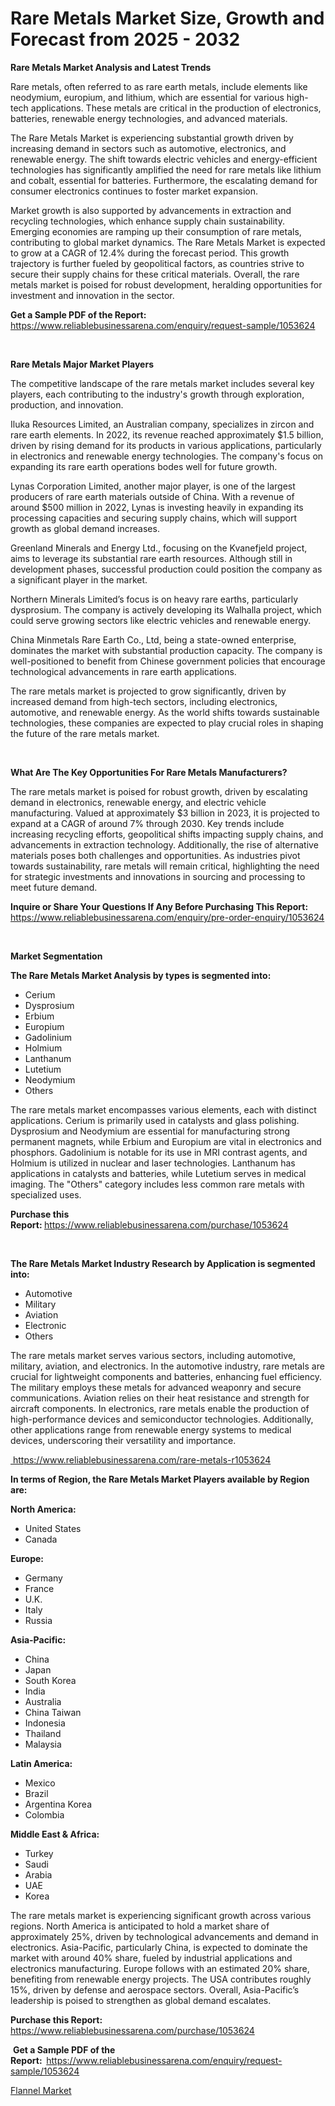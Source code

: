 <p><h1>Rare Metals Market Size, Growth and Forecast from 2025 - 2032</h1></p><p><strong>Rare Metals Market Analysis and Latest Trends</strong></p>
<p><p>Rare metals, often referred to as rare earth metals, include elements like neodymium, europium, and lithium, which are essential for various high-tech applications. These metals are critical in the production of electronics, batteries, renewable energy technologies, and advanced materials. </p><p>The Rare Metals Market is experiencing substantial growth driven by increasing demand in sectors such as automotive, electronics, and renewable energy. The shift towards electric vehicles and energy-efficient technologies has significantly amplified the need for rare metals like lithium and cobalt, essential for batteries. Furthermore, the escalating demand for consumer electronics continues to foster market expansion.</p><p>Market growth is also supported by advancements in extraction and recycling technologies, which enhance supply chain sustainability. Emerging economies are ramping up their consumption of rare metals, contributing to global market dynamics. The Rare Metals Market is expected to grow at a CAGR of 12.4% during the forecast period. This growth trajectory is further fueled by geopolitical factors, as countries strive to secure their supply chains for these critical materials. Overall, the rare metals market is poised for robust development, heralding opportunities for investment and innovation in the sector.</p></p>
<p><strong>Get a Sample PDF of the Report:&nbsp;</strong> <a href="https://www.reliablebusinessarena.com/enquiry/request-sample/1053624?utm_campaign=3118&utm_medium=2&utm_source=Github&utm_content=ia&utm_term=01042025&utm_id=rare-metals">https://www.reliablebusinessarena.com/enquiry/request-sample/1053624</a></p>
<p>&nbsp;</p>
<p><strong>Rare Metals Major Market Players</strong></p>
<p><p>The competitive landscape of the rare metals market includes several key players, each contributing to the industry's growth through exploration, production, and innovation. </p><p>Iluka Resources Limited, an Australian company, specializes in zircon and rare earth elements. In 2022, its revenue reached approximately $1.5 billion, driven by rising demand for its products in various applications, particularly in electronics and renewable energy technologies. The company's focus on expanding its rare earth operations bodes well for future growth.</p><p>Lynas Corporation Limited, another major player, is one of the largest producers of rare earth materials outside of China. With a revenue of around $500 million in 2022, Lynas is investing heavily in expanding its processing capacities and securing supply chains, which will support growth as global demand increases.</p><p>Greenland Minerals and Energy Ltd., focusing on the Kvanefjeld project, aims to leverage its substantial rare earth resources. Although still in development phases, successful production could position the company as a significant player in the market.</p><p>Northern Minerals Limited’s focus is on heavy rare earths, particularly dysprosium. The company is actively developing its Walhalla project, which could serve growing sectors like electric vehicles and renewable energy.</p><p>China Minmetals Rare Earth Co., Ltd, being a state-owned enterprise, dominates the market with substantial production capacity. The company is well-positioned to benefit from Chinese government policies that encourage technological advancements in rare earth applications.</p><p>The rare metals market is projected to grow significantly, driven by increased demand from high-tech sectors, including electronics, automotive, and renewable energy. As the world shifts towards sustainable technologies, these companies are expected to play crucial roles in shaping the future of the rare metals market.</p></p>
<p>&nbsp;</p>
<p><strong>What Are The Key Opportunities For Rare Metals Manufacturers?</strong></p>
<p><p>The rare metals market is poised for robust growth, driven by escalating demand in electronics, renewable energy, and electric vehicle manufacturing. Valued at approximately $3 billion in 2023, it is projected to expand at a CAGR of around 7% through 2030. Key trends include increasing recycling efforts, geopolitical shifts impacting supply chains, and advancements in extraction technology. Additionally, the rise of alternative materials poses both challenges and opportunities. As industries pivot towards sustainability, rare metals will remain critical, highlighting the need for strategic investments and innovations in sourcing and processing to meet future demand.</p></p>
<p><strong>Inquire or Share Your Questions If Any Before Purchasing This Report:</strong> <a href="https://www.reliablebusinessarena.com/enquiry/pre-order-enquiry/1053624?utm_campaign=3118&utm_medium=2&utm_source=Github&utm_content=ia&utm_term=01042025&utm_id=rare-metals">https://www.reliablebusinessarena.com/enquiry/pre-order-enquiry/1053624</a></p>
<p>&nbsp;</p>
<p><strong>Market Segmentation</strong></p>
<p><strong>The Rare Metals Market Analysis by types is segmented into:</strong></p>
<p><ul><li>Cerium</li><li>Dysprosium</li><li>Erbium</li><li>Europium</li><li>Gadolinium</li><li>Holmium</li><li>Lanthanum</li><li>Lutetium</li><li>Neodymium</li><li>Others</li></ul></p>
<p><p>The rare metals market encompasses various elements, each with distinct applications. Cerium is primarily used in catalysts and glass polishing. Dysprosium and Neodymium are essential for manufacturing strong permanent magnets, while Erbium and Europium are vital in electronics and phosphors. Gadolinium is notable for its use in MRI contrast agents, and Holmium is utilized in nuclear and laser technologies. Lanthanum has applications in catalysts and batteries, while Lutetium serves in medical imaging. The "Others" category includes less common rare metals with specialized uses.</p></p>
<p><strong>Purchase this Report:&nbsp;</strong><a href="https://www.reliablebusinessarena.com/purchase/1053624?utm_campaign=3118&utm_medium=2&utm_source=Github&utm_content=ia&utm_term=01042025&utm_id=rare-metals">https://www.reliablebusinessarena.com/purchase/1053624</a></p>
<p>&nbsp;</p>
<p><strong>The Rare Metals Market Industry Research by Application is segmented into:</strong></p>
<p><ul><li>Automotive</li><li>Military</li><li>Aviation</li><li>Electronic</li><li>Others</li></ul></p>
<p><p>The rare metals market serves various sectors, including automotive, military, aviation, and electronics. In the automotive industry, rare metals are crucial for lightweight components and batteries, enhancing fuel efficiency. The military employs these metals for advanced weaponry and secure communications. Aviation relies on their heat resistance and strength for aircraft components. In electronics, rare metals enable the production of high-performance devices and semiconductor technologies. Additionally, other applications range from renewable energy systems to medical devices, underscoring their versatility and importance.</p></p>
<p><a href="https://www.reliablebusinessarena.com/rare-metals-r1053624?utm_campaign=3118&utm_medium=2&utm_source=Github&utm_content=ia&utm_term=01042025&utm_id=rare-metals">&nbsp;https://www.reliablebusinessarena.com/rare-metals-r1053624</a></p>
<p><strong>In terms of Region, the Rare Metals Market Players available by Region are:</strong></p>
<p>
    <p> <strong> North America: </strong>
        <ul>
            <li>United States</li>
            <li>Canada</li>
        </ul>
        </p> 
    <p> <strong> Europe: </strong>
        <ul>
            <li>Germany</li>
            <li>France</li>
            <li>U.K.</li>
            <li>Italy</li>
            <li>Russia</li>
        </ul>
        </p> 
    <p> <strong> Asia-Pacific: </strong>
        <ul>
            <li>China</li>
            <li>Japan</li>
            <li>South Korea</li>
            <li>India</li>
            <li>Australia</li>
            <li>China Taiwan</li>
            <li>Indonesia</li>
            <li>Thailand</li>
            <li>Malaysia</li>
        </ul>
        </p> 
    <p> <strong> Latin America: </strong>
        <ul>
            <li>Mexico</li>
            <li>Brazil</li>
            <li>Argentina Korea</li>
            <li>Colombia</li>
        </ul>
        </p> 
    <p> <strong> Middle East & Africa: </strong>
        <ul>
            <li>Turkey</li>
            <li>Saudi</li>
            <li>Arabia</li>
            <li>UAE</li>
            <li>Korea</li>
        </ul>
    </p>
    </p>
<p><p>The rare metals market is experiencing significant growth across various regions. North America is anticipated to hold a market share of approximately 25%, driven by technological advancements and demand in electronics. Asia-Pacific, particularly China, is expected to dominate the market with around 40% share, fueled by industrial applications and electronics manufacturing. Europe follows with an estimated 20% share, benefiting from renewable energy projects. The USA contributes roughly 15%, driven by defense and aerospace sectors. Overall, Asia-Pacific’s leadership is poised to strengthen as global demand escalates.</p></p>
<p><strong>Purchase this Report: </strong><a href="https://www.reliablebusinessarena.com/purchase/1053624?utm_campaign=3118&utm_medium=2&utm_source=Github&utm_content=ia&utm_term=01042025&utm_id=rare-metals">https://www.reliablebusinessarena.com/purchase/1053624</a></p>
<p>&nbsp;<strong>Get a Sample PDF of the Report:&nbsp;&nbsp;</strong><a href="https://www.reliablebusinessarena.com/enquiry/request-sample/1053624?utm_campaign=3118&utm_medium=2&utm_source=Github&utm_content=ia&utm_term=01042025&utm_id=rare-metals">https://www.reliablebusinessarena.com/enquiry/request-sample/1053624</a></p>
<p><strong></strong></p>
<p><p><a href="https://github.com/felishtimoti/Market-Research-Report-List-1/blob/main/flannel-market.md?utm_campaign=3118&utm_medium=2&utm_source=Github&utm_content=ia&utm_term=01042025&utm_id=rare-metals">Flannel Market</a></p></p>